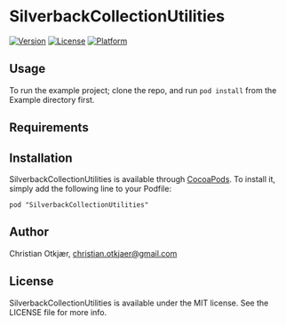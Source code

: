 # SilverbackCollectionUtilities

[![Version](https://img.shields.io/cocoapods/v/SilverbackCollectionUtilities.svg?style=flat)](http://cocoadocs.org/docsets/SilverbackCollectionUtilities)
[![License](https://img.shields.io/cocoapods/l/SilverbackCollectionUtilities.svg?style=flat)](http://cocoadocs.org/docsets/SilverbackCollectionUtilities)
[![Platform](https://img.shields.io/cocoapods/p/SilverbackCollectionUtilities.svg?style=flat)](http://cocoadocs.org/docsets/SilverbackCollectionUtilities)

## Usage

To run the example project; clone the repo, and run `pod install` from the Example directory first.

## Requirements

## Installation

SilverbackCollectionUtilities is available through [CocoaPods](http://cocoapods.org). To install
it, simply add the following line to your Podfile:

    pod "SilverbackCollectionUtilities"

## Author

Christian Otkjær, christian.otkjaer@gmail.com

## License

SilverbackCollectionUtilities is available under the MIT license. See the LICENSE file for more info.

